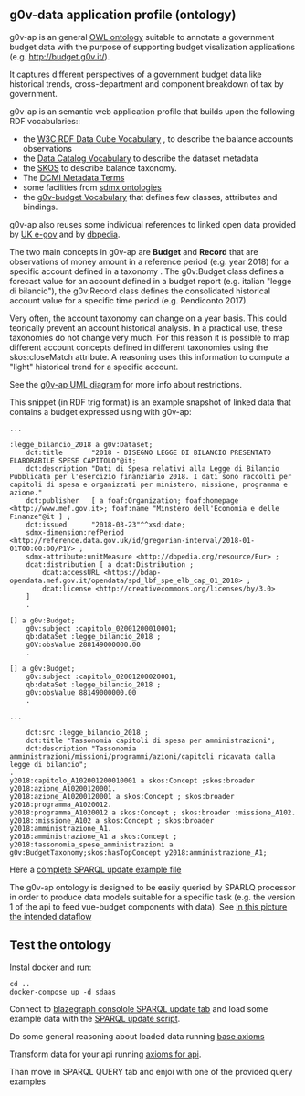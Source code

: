 g0v-data application profile (ontology)
---------------------------------------

g0v-ap is an general [OWL ontology](https://www.w3.org/TR/owl2-primer/) suitable to annotate a government budget data with the purpose of supporting budget visalization applications (e.g. http://budget.g0v.it/).  

It captures different perspectives of a government budget data like historical trends, cross-department and component breakdown of tax by government.

g0v-ap is an semantic web application profile that builds upon the following RDF vocabularies:: 

- the [W3C RDF Data Cube Vocabulary](https://www.w3.org/TR/vocab-data-cube) , to describe the balance accounts observations
- the [Data Catalog Vocabulary](https://www.w3.org/TR/vocab-dcat/) to describe the dataset metadata
- the [SKOS](https://www.w3.org/TR/skos-primer) to describe balance taxonomy.
- The [DCMI Metadata Terms](http://dublincore.org/documents/dcmi-terms/)
- some facilities from [sdmx ontologies](https://sdmx.org/)
- the [g0v-budget Vocabulary](g0v-budget.ttl) that defines few classes, attributes and bindings.

g0v-ap also reuses some individual references to linked open data provided by [UK e-gov](https://github.com/alphagov/datagovuk_reference) and by [dbpedia](http://dbpedia.org/).

The two main concepts in g0v-ap are **Budget** and **Record** that are observations of money amount in a reference period (e.g. year 2018) for a specific account defined in a taxonomy . The g0v:Budget class defines a forecast value for an account defined in a budget report (e.g. italian "legge di bilancio"), the g0v:Record class defines the consolidated historical account value for a specific time period (e.g. Rendiconto 2017).

Very often, the account taxonomy can change on a year basis. This could teorically prevent an account historical analysis. In a practical use, these taxonomies do not change very much. For this reason it is possible to map different account concepts defined in different taxonomies using the skos:closeMatch attribute. A reasoning  uses this information to compute a "light" historical trend for a specific account.

See the [g0v-ap UML diagram](https://www.draw.io/?lightbox=1&highlight=0000ff&edit=_blank&layers=1&nav=1&title=g0v-uml-diagram#Uhttps%3A%2F%2Fdrive.google.com%2Fa%2Fe-artspace.com%2Fuc%3Fid%3D1Qa_zoF1Nl8ULUg9uChN-OH3ep2Lta4PY%26export%3Ddownload) for more info about restrictions.


This snippet (in RDF trig format) is an example snapshot of linked data that contains a budget expressed using with g0v-ap:

```
...

:legge_bilancio_2018 a g0v:Dataset;
	dct:title       "2018 - DISEGNO LEGGE DI BILANCIO PRESENTATO ELABORABILE SPESE CAPITOLO"@it;
	dct:description "Dati di Spesa relativi alla Legge di Bilancio Pubblicata per l'esercizio finanziario 2018. I dati sono raccolti per capitoli di spesa e organizzati per ministero, missione, programma e azione."
	dct:publisher   [ a foaf:Organization; foaf:homepage <http://www.mef.gov.it>; foaf:name "Minstero dell'Economia e delle Finanze"@it ] ;
	dct:issued      "2018-03-23"^^xsd:date;
	sdmx-dimension:refPeriod <http://reference.data.gov.uk/id/gregorian-interval/2018-01-01T00:00:00/P1Y> ;
	sdmx-attribute:unitMeasure <http://dbpedia.org/resource/Eur> ;
	dcat:distribution [ a dcat:Distribution ;
		dcat:accessURL <https://bdap-opendata.mef.gov.it/opendata/spd_lbf_spe_elb_cap_01_2018> ;
		dcat:license <http://creativecommons.org/licenses/by/3.0>
	]
	.
	
[] a g0v:Budget;
	g0v:subject :capitolo_02001200010001;
	qb:dataSet :legge_bilancio_2018 ;
	g0V:obsValue 288149000000.00		
	.

[] a g0v:Budget;
	g0v:subject :capitolo_02001200020001;
	qb:dataSet :legge_bilancio_2018 ;
	g0v:obsValue 88149000000.00			
	.

...

	dct:src :legge_bilancio_2018 ; 
	dct:title "Tassonomia capitoli di spesa per amministrazioni";
	dct:description "Tassonomia amministrazioni/missioni/programmi/azioni/capitoli ricavata dalla legge di bilancio";
.
y2018:capitolo_A102001200010001 a skos:Concept ;skos:broader y2018:azione_A10200120001.
y2018:azione_A10200120001 a skos:Concept ; skos:broader y2018:programma_A1020012.
y2018:programma_A1020012 a skos:Concept ; skos:broader :missione_A102.
y2018::missione_A102 a skos:Concept ; skos:broader y2018:amministrazione_A1.
y2018:amministrazione_A1 a skos:Concept ;
y2018:tassonomia_spese_amministrazioni a g0v:BudgetTaxonomy;skos:hasTopConcept y2018:amministrazione_A1;

```	

Here a [complete SPARQL update example file](load_example_data.sparql_update)

The g0v-ap ontology is designed to be easily queried by SPARLQ processor in order to produce data models suitable for a specific task (e.g. the version 1 of the api to feed vue-budget components with data). See [in this picture the intended dataflow](https://www.draw.io/?lightbox=1&highlight=0000ff&edit=_blank&layers=1&nav=1&title=g0v-budget-datafow#Uhttps%3A%2F%2Fdrive.google.com%2Fa%2Fe-artspace.com%2Fuc%3Fid%3D1iXdW0V08-gUK_SL1EkYmnofGvs1L1UD4%26export%3Ddownload)


## Test the ontology

Instal docker and run:

```	
cd ..
docker-compose up -d sdaas 
```	

Connect to [blazegraph consolole SPARQL update tab](http://localhost:9999/bigdata/#update) and load some example data with the [SPARQL update script](load_example_data.sparql_update).

Do some general reasoning about loaded data running [base axioms](g0v_axioms.sparql_update)

Transform data for your api running [axioms for api](api_axioms.sparql_update).

Than move in SPARQL QUERY tab and enjoi with one of the provided query examples



